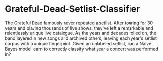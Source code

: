 # Grateful-Dead-Setlist-Classifier
The Grateful Dead famously never repeated a setlist. After touring for 30 years and playing thousands of live shows, they've left a remarkable and relentlessly unique live catalogue. As the years and decades rolled on, the band layered in new songs and archived others, leaving each year's setlist corpus with a unique fingerprint. Given an unlabeled setlist, can a Naive Bayes model learn to correctly classify what year a concert was performed in?

